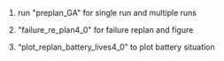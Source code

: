1. run "preplan_GA" for single run and multiple runs





2. "failure_re_plan4_0" for failure replan and figure




3. “plot_replan_battery_lives4_0” to plot battery situation

